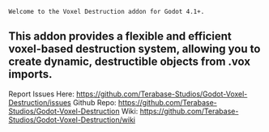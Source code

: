 	Welcome to the Voxel Destruction addon for Godot 4.1+. 
This addon provides a flexible and efficient voxel-based destruction system, 
allowing you to create dynamic, destructible objects from .vox imports.
--------------------------------------------------------------------------------
Report Issues Here: https://github.com/Terabase-Studios/Godot-Voxel-Destruction/issues
Github Repo: https://github.com/Terabase-Studios/Godot-Voxel-Destruction
Wiki: https://github.com/Terabase-Studios/Godot-Voxel-Destruction/wiki
